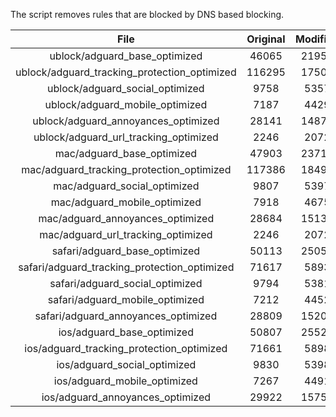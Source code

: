 The script removes rules that are blocked by DNS based blocking.


| File | Original | Modified |
|:----:|:-----:|:-----:|
| ublock/adguard_base_optimized | 46065 | 21958 |
| ublock/adguard_tracking_protection_optimized | 116295 | 17504 |
| ublock/adguard_social_optimized | 9758 | 5357 |
| ublock/adguard_mobile_optimized | 7187 | 4429 |
| ublock/adguard_annoyances_optimized | 28141 | 14878 |
| ublock/adguard_url_tracking_optimized | 2246 | 2072 |
| mac/adguard_base_optimized | 47903 | 23716 |
| mac/adguard_tracking_protection_optimized | 117386 | 18499 |
| mac/adguard_social_optimized | 9807 | 5397 |
| mac/adguard_mobile_optimized | 7918 | 4675 |
| mac/adguard_annoyances_optimized | 28684 | 15135 |
| mac/adguard_url_tracking_optimized | 2246 | 2072 |
| safari/adguard_base_optimized | 50113 | 25059 |
| safari/adguard_tracking_protection_optimized | 71617 | 5893 |
| safari/adguard_social_optimized | 9794 | 5381 |
| safari/adguard_mobile_optimized | 7212 | 4452 |
| safari/adguard_annoyances_optimized | 28809 | 15208 |
| ios/adguard_base_optimized | 50807 | 25523 |
| ios/adguard_tracking_protection_optimized | 71661 | 5898 |
| ios/adguard_social_optimized | 9830 | 5398 |
| ios/adguard_mobile_optimized | 7267 | 4491 |
| ios/adguard_annoyances_optimized | 29922 | 15758 |